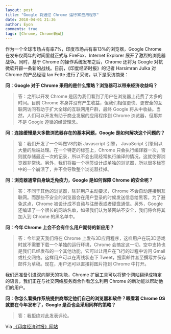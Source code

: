 ```yaml
---
layout: post
title: "Google 将通过 Chrome 运行3D应用程序"
date: 2010-04-01 21:36
author: Eyon
comments: true
tags: [Chrome, Chrome新闻]
---
```

作为一个全球市场占有率7%，印度市场占有率13%的浏览器，Google Chrome 在发布仅两年的时间里就正式与 FireFox、Internet Explorer 展开了激烈的浏览器战争。同时，基于 Chrome 的操作系统发布之后，Chrome 还将为 Google 对抗微软开辟一条新的战线。日前，《印度经济时报》的记者 Harsimran Julka 对 Chrome 的产品经理 Ian Fette 进行了采访，以下是采访摘录：

**问：Google 对于 Chrome 采用的是什么策略？浏览器可以带来经济收益吗？**




>答：之所以开发 Chrome 是因为我们看到了用户在浏览器上花费了太多的时间。目前 Chrome 本身并没有产生收益，但我们相信更快、更安全的互联网访问有助于扩大全球的互联网用户群，最终 Google 将从中收益。当然，人们可以开发有助于商业发展的应用程序到 Chrome 浏览器，但那并不是 Google 遵循的经营理念。





**问：连接缓慢是大多数浏览器存在的基本问题，Google 是如何解决这个问题的？**





>答：我们开发了一个叫做V8的新 Javascript 引擎， JavaScript 引擎用以大量的后端处理。在一个特定的标签上，Chrome 只会执行编译器一次，否则就存储最近一次的记录，所以不会出现经常执行编译的情况，这就使得浏览器非常快。另外，我们将每一个标签设计成单独的浏览器，所以很多标签中的一个崩溃了，并不会导致整个浏览器挂掉。





**问：浏览器通常自身缺乏免疫力，Google 是如何保障 Chrome 的安全呢？**





>答：不同于其他的浏览器，除非用户主动要求，Chrome 不会自动连接到互联网。而那些不安全的浏览器会在用户登录的时候发送信息给黑客。为了避免这点，Chrome 被设计成不自动与注册表或者硬盘通信。另外，Google 还编译了一个很长的网站名单，如果我们认为某网站不安全，我们将会将其加入到 Chrome 的黑名单中。





**问：今年 Chrome 上会不会有什么用户期待的新应用？**





>答：今年夏天我们将在 Chrome 上发布3D应用程序，这样用户在玩3D游戏时就不需要下载一个单独的运行环境，Chrome 会搞定这一切。空中支持也是我们已经发布的一个其他功能，它可以让用户在飞行的过程中访问 Gmail 或社交网络。这样用户可以在离线状态下 Tweet，搜索邮件甚至撰写并保存邮件为草稿。现在，用户还可以直接将图片拖到 Chrome 中打开。

我们还准备引进双向聊天的功能，Chrome 扩展工具可以将整个网站翻译成特定的语言，我们正在与社交网络服务商合作看怎么利用 Chrome 的新功能以帮助他们的用户。



**问：你怎么看操作系统提供商绑定他们自己的浏览器和软件？眼看着 Chrome OS 就要在今年发布了，Google 是否也会采用同样的策略？**





>答：我拒绝对此发表评论。





Via [《印度经济时报》网站](http://economictimes.indiatimes.com/Interviews/We-will-launch-3D-apps-via-Chrome-soon/articleshow/5748873.cms)
